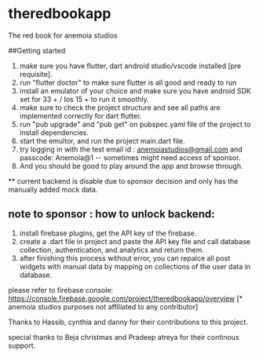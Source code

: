 # theredbookapp

The red book for anemoia studios

##Getting started 
1. make sure you have flutter, dart android studio/vscode installed [pre requisite].
2. run "flutter doctor" to make sure flutter is all good and ready to run
3. install an emulator of your choice and make sure you have android SDK set for 33 + / Ios 15 + to run it smoothly.
4. make sure to check the project structure and see all paths are implemented correctly for dart flutter.
5. run "pub upgrade" and "pub get" on pubspec.yaml file of the project to install dependencies.
6. start the emultor, and run the project main.dart file.
7. try logging in with the test email id : anemoiastudios@gmail.com and passcode: Anemoia@1 -- sometimes might need access of sponsor. 
8. And you should be good to play around the app and browse through.

** current backend is disable due to sponsor decision and only has the manually added mock data.

## note to sponsor : how to unlock backend: 
1. install firebase plugins, get the API key of the firebase.
2. create a .dart file in project and paste the API key file and call database collection, authentication, and analytics and return them.
3. after finishing this process without error, you can repalce all post widgets with manual data by mapping on collections of the user data in database.

please refer to firebase console: https://console.firebase.google.com/project/theredbookapp/overview [* anemoia studios purposes not affiliated to any contributor]

Thanks to Hassib, cynthia and danny for their contributions to this project.

special thanks to Beja christmas and Pradeep atreya for their continous support.

